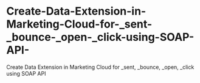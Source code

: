 # Create-Data-Extension-in-Marketing-Cloud-for-_sent-_bounce-_open-_click-using-SOAP-API-
Create Data Extension in Marketing Cloud for _sent, _bounce, _open, _click using SOAP API 
